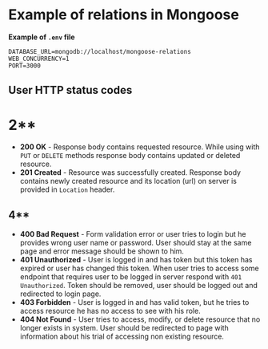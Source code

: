 # Example of relations in Mongoose

**Example of `.env` file**
```
DATABASE_URL=mongodb://localhost/mongoose-relations
WEB_CONCURRENCY=1
PORT=3000
```

## User HTTP status codes

# 2**
 - **200 OK** - Response body contains requested resource. While using with ``PUT`` or ``DELETE`` methods response body contains updated or deleted resource.
 - **201 Created** - Resource was successfully created. Response body contains newly created resource and its location (url) on server is provided in ``Location`` header.

## 4**
 - **400 Bad Request** - Form validation error or user tries to login but he provides wrong user name or password. User should stay at the same page and error message should be shown to him.
 - **401 Unauthorized** - User is logged in and has token but this token has expired or user has changed this token. When user tries to access some endpoint that requires user to be logged in server respond with ``401 Unauthorized``. Token should be removed, user should be logged out and redirected to login page.
 - **403 Forbidden** - User is logged in and has valid token, but he tries to access resource he has no access to see with his role.
 - **404 Not Found** - User tries to access, modify, or delete resource that no longer exists in system. User should be redirected to page with information about his trial of accessing non existing resource.